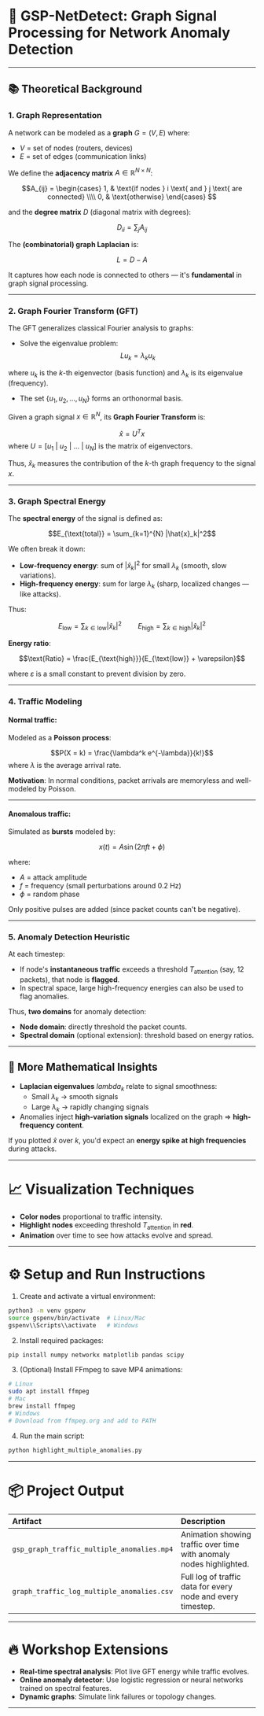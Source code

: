 # 📡 GSP-NetDetect: **Graph Signal Processing for Network Anomaly Detection**

---

## 📚 Theoretical Background

### 1. Graph Representation

A network can be modeled as a **graph** $G = (V, E)$ where:
- $V$ = set of nodes (routers, devices)
- $E$ = set of edges (communication links)

We define the **adjacency matrix** $A\in \mathbb{R}^{N \times N}$:

$$A_{ij} = 
\begin{cases}
1, & \text{if nodes } i \text{ and } j \text{ are connected} \\\\
0, & \text{otherwise}
\end{cases}
$$

and the **degree matrix** $D$ (diagonal matrix with degrees):

$$D_{ii} = \sum_{j} A_{ij}$$

The **(combinatorial) graph Laplacian** is:

$$L = D - A$$

It captures how each node is connected to others — it's **fundamental** in graph signal processing.

---

### 2. Graph Fourier Transform (GFT)

The GFT generalizes classical Fourier analysis to graphs:
- Solve the eigenvalue problem:
$$L u_k = \lambda_k u_k$$

where $u_k$ is the $k$-th eigenvector (basis function) and $\lambda_k$ is its eigenvalue (frequency).

- The set $\{u_1, u_2, ..., u_N\}$ forms an orthonormal basis.

Given a graph signal $x \in \mathbb{R}^N$, its **Graph Fourier Transform** is:

$$\hat{x} = U^T x$$
where $U = [u_1\ |\ u_2\ |\ \dots\ |\ u_N]$ is the matrix of eigenvectors.

Thus, $\hat{x}_k$ measures the contribution of the $k$-th graph frequency to the signal $x$.

---

### 3. Graph Spectral Energy

The **spectral energy** of the signal is defined as:

$$E_{\text{total}} = \sum_{k=1}^{N} |\hat{x}_k|^2$$

We often break it down:
- **Low-frequency energy**: sum of $|\hat{x}_k|^2$ for small $\lambda_k$ (smooth, slow variations).
- **High-frequency energy**: sum for large $\lambda_k$ (sharp, localized changes — like attacks).

Thus:

$$E_{\text{low}} = \sum_{k \in \text{low}} |\hat{x}_k|^2
\quad\quad
E_{\text{high}} = \sum_{k \in \text{high}} |\hat{x}_k|^2$$

**Energy ratio**:

$$\text{Ratio} = \frac{E_{\text{high}}}{E_{\text{low}} + \varepsilon}$$

where $\varepsilon$ is a small constant to prevent division by zero.

---

### 4. Traffic Modeling

#### Normal traffic:
Modeled as a **Poisson process**:

$$P(X = k) = \frac{\lambda^k e^{-\lambda}}{k!}$$
where $\lambda$ is the average arrival rate.

**Motivation**: In normal conditions, packet arrivals are memoryless and well-modeled by Poisson.

---

#### Anomalous traffic:
Simulated as **bursts** modeled by:

$$x(t) = A \sin(2\pi f t + \phi)$$

where:
- $A$ = attack amplitude
- $f$ = frequency (small perturbations around 0.2 Hz)
- $\phi$ = random phase

Only positive pulses are added (since packet counts can't be negative).

---

### 5. Anomaly Detection Heuristic

At each timestep:
- If node's **instantaneous traffic** exceeds a threshold $T_{\text{attention}}$ (say, 12 packets), that node is **flagged**.
- In spectral space, large high-frequency energies can also be used to flag anomalies.

Thus, **two domains** for anomaly detection:
- **Node domain**: directly threshold the packet counts.
- **Spectral domain** (optional extension): threshold based on energy ratios.

---

## 🧠 More Mathematical Insights

- **Laplacian eigenvalues** $lambda_k$ relate to signal smoothness:
  - Small $\lambda_k$ → smooth signals
  - Large $\lambda_k$ → rapidly changing signals
- Anomalies inject **high-variation signals** localized on the graph ⇒ **high-frequency content**.
  
If you plotted $\hat{x}$ over $k$, you'd expect an **energy spike at high frequencies** during attacks.

---

# 📈 Visualization Techniques

- **Color nodes** proportional to traffic intensity.
- **Highlight nodes** exceeding threshold $T_{\text{attention}}$ in **red**.
- **Animation** over time to see how attacks evolve and spread.

---

# ⚙️ Setup and Run Instructions

1. Create and activate a virtual environment:

```bash
python3 -m venv gspenv
source gspenv/bin/activate  # Linux/Mac
gspenv\\Scripts\\activate   # Windows
```

2. Install required packages:

```bash
pip install numpy networkx matplotlib pandas scipy
```

3. (Optional) Install FFmpeg to save MP4 animations:

```bash
# Linux
sudo apt install ffmpeg
# Mac
brew install ffmpeg
# Windows
# Download from ffmpeg.org and add to PATH
```

4. Run the main script:

```bash
python highlight_multiple_anomalies.py
```

---

# 📦 Project Output

| Artifact | Description |
|:---|:---|
| `gsp_graph_traffic_multiple_anomalies.mp4` | Animation showing traffic over time with anomaly nodes highlighted. |
| `graph_traffic_log_multiple_anomalies.csv` | Full log of traffic data for every node and every timestep. |

---

# 🔥 Workshop Extensions

- **Real-time spectral analysis**: Plot live GFT energy while traffic evolves.
- **Online anomaly detector**: Use logistic regression or neural networks trained on spectral features.
- **Dynamic graphs**: Simulate link failures or topology changes.

---
